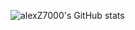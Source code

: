 ![alexZ7000's GitHub stats](https://github-readme-stats.vercel.app/api?username=alexZ7000&show_icons=true&theme=radical)



